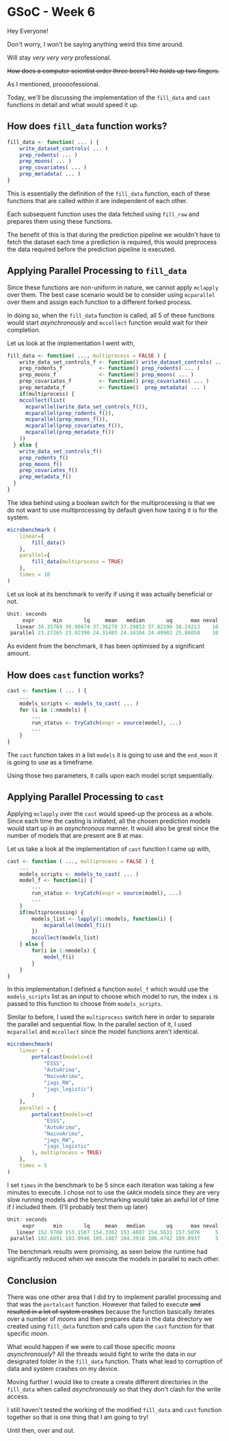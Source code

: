 # GSoC - Week 6

Hey Everyone!

Don't worry, I won't be saying anything weird this time around.

Will stay *very very very* professional.

~~How does a computer scientist order three beers? He holds up two fingers.~~

As I mentioned, proooofessional.

Today, we'll be discussing the implementation of the `fill_data` and `cast` functions in detail and what would speed it up.  

## How does `fill_data` function works?

```r
fill_data <- function( ... ) {
    write_dataset_controls( ... )
    prep_rodents( ... )
    prep_moons( ... )
    prep_covariates( ... )
    prep_metadata( ... )
}
```

This is essentially the definition of the `fill_data` function, each of these functions that are called within it are independent of each other.

Each subsequent function uses the data fetched using `fill_raw` and prepares them using these functions. 

The benefit of this is that during the prediction pipeline we wouldn't have to fetch the dataset each time a prediction is required, this would preprocess the data required before the prediction pipeline is executed.

## Applying Parallel Processing to `fill_data`

Since these functions are non-uniform in nature, we cannot apply `mclapply` over them. The best case scenario would be to consider using `mcparallel` over them and assign each function to a different forked process. 

In doing so, when the `fill_data` function is called, all 5 of these functions would start *asynchronously* and `mccollect` function would wait for their completion. 

Let us look at the implementation I went with,

```r
fill_data <- function( ..., multiprocess = FALSE ) {
    write_data_set_controls_f <- function() write_dataset_controls( ... )
    prep_rodents_f            <- function() prep_rodents( ... )
    prep_moons_f              <- function() prep_moons( ... )
    prep_covariates_f         <- function() prep_covariates( ... )
    prep_metadata_f           <- function()  prep_metadata( ... )
    if(multiprocess) {
    mccollect(list(
      mcparallel(write_data_set_controls_f()),
      mcparallel(prep_rodents_f()),
      mcparallel(prep_moons_f()),
      mcparallel(prep_covariates_f()),
      mcparallel(prep_metadata_f())
    ))
  } else {
    write_data_set_controls_f()
    prep_rodents_f()
    prep_moons_f()
    prep_covariates_f()
    prep_metadata_f()
  }
}
```

The idea behind using a boolean switch for the multiprocessing is that we do not want to use multiprocessing by default given how taxing it is for the system.

```r
microbenchmark (
    linear={
        fill_data()
    }, 
    parallel={
        fill_data(multiprocess = TRUE)
    }, 
    times = 10
)
```

Let us look at its benchmark to verify if using it was actually beneficial or not.

```r
Unit: seconds
     expr      min       lq     mean   median       uq      max neval
   linear 36.35769 36.90474 37.36279 37.29853 37.82190 38.24213    10
 parallel 23.27265 23.92390 24.31403 24.34104 24.49902 25.86050    10
```

As evident from the benchmark, it has been optimised by a significant amount. 

## How does `cast` function works?

```r
cast <- function ( ... ) {
    ...
    models_scripts <- models_to_cast( ... )
    for (i in 1:nmodels) {
        ...
        run_status <- tryCatch(expr = source(model), ...)
        ...
    }
}
```

The `cast` function takes in a list `models` it is going to use and the `end_moon` it is going to use as a timeframe. 

Using those two parameters, it calls upon each model script sequentially. 

## Applying Parallel Processing to `cast`

Applying `mclapply` over the `cast` would speed-up the process as a whole. Since each time the casting is initiated, all the chosen prediction models would start up in an *asynchronous* manner. It would also be great since the number of models that are present are 8 at max.

Let us take a look at the implementation of `cast` function I came up with,

```r
cast <- function ( ..., multiprocess = FALSE ) {
    ...
    models_scripts <- models_to_cast( ... )
    model_f <- function(i) {
        ...
        run_status <- tryCatch(expr = source(model), ...)
        ...
    }
    if(multiprocessing) {
        models_list <- lapply(1:nmodels, function(i) {
            mcparallel(model_f(i))
        })
        mccollect(models_list)
    } else {
        for(i in 1:nmodels) {
            model_f(i)
        }
    }
}
```

In this implementation I defined a function `model_f` which would use the `models_scripts` list as an input to choose which model to run, the index `i` is passed to this function to choose from `models_scripts`. 

Similar to before, I used the `multiprocess` switch here in order to separate the parallel and sequential flow. In the parallel section of it, I used `mcparallel` and `mccollect` since the model functions aren't identical.

```r
microbenchmark(
    linear = {
        portalcast(models=c(
            "ESSS", 
            "AutoArima", 
            "NaiveArima", 
            "jags_RW", 
            "jags_logistic")
        )
    }, 
    parallel = {
        portalcast(models=c(
            "ESSS", 
            "AutoArima", 
            "NaiveArima", 
            "jags_RW", 
            "jags_logistic"
        ), multiprocess = TRUE)
    }, 
    times = 5
)
```

I set `times` in the benchmark to be 5 since each iteration was taking a few minutes to execute.  I chose not to use the `GARCH` models since they are very slow running models and the benchmarking would take an awful lot of time if I included them. (I'll probably test them up later)

```r
Unit: seconds
     expr      min       lq     mean   median       uq      max neval
   linear 152.9708 153.1507 154.3362 153.4887 154.5631 157.5076     5
 parallel 102.6891 103.0946 105.1487 104.3918 106.4742 109.0937     5
```

The benchmark results were promising, as seen below the runtime had significantly reduced when we execute the models in parallel to each other.

## Conclusion

There was one other area that I did try to implement parallel processing and that was the `portalcast` function. However that failed to execute ~~and resulted in a lot of system crashes~~ because the function basically iterates over a number of *moons* and then prepares data in the data directory we created using `fill_data` function and calls upon the `cast` function for that specific *moon*. 

What would happen if we were to call those specific *moons* *asynchronously*? All the threads would fight to write the data in our designated folder in the `fill_data` function. Thats what lead to corruption of data and system crashes on my device. 

Moving further I would like to create a create different directories in the `fill_data` when called *asynchronously* so that they don't clash for the write access.

I still haven't tested the working of the modified `fill_data` and `cast` function together so that is one thing that I am going to try!

Until then, over and out.
